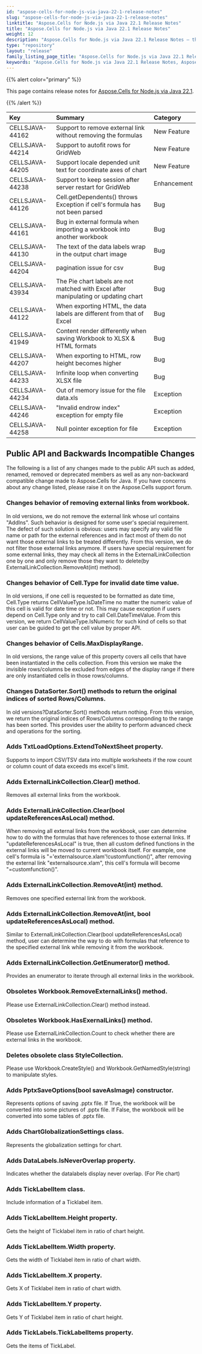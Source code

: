 ```yaml
---
id: "aspose-cells-for-node-js-via-java-22-1-release-notes"
slug: "aspose-cells-for-node-js-via-java-22-1-release-notes"
linktitle: "Aspose.Cells for Node.js via Java 22.1 Release Notes"
title: "Aspose.Cells for Node.js via Java 22.1 Release Notes"
weight: 12
description: "Aspose.Cells for Node.js via Java 22.1 Release Notes – the latest enhancements, new features, and fixes."
type: "repository"
layout: "release"
family_listing_page_title: "Aspose.Cells for Node.js via Java 22.1 Release Notes"
keywords: "Aspose.Cells for Node.js via Java 22.1 Release Notes, Aspose.Cells for Node.js via Java 22.1 updates and fixes"
---
```


{{% alert color="primary" %}}

This page contains release notes for [Aspose.Cells for Node.js via Java 22.1](https://releases.aspose.com/cells/nodejs/new-releases/aspose.cells-for-node.js-via-java-22.1/).

{{% /alert %}}

|**Key**|**Summary**|**Category**|
| :- | :- | :- |
|CELLSJAVA-44162|Support to remove external link without removing the formulas|New Feature
|CELLSJAVA-44214|Support to autofit rows for GridWeb|New Feature
|CELLSJAVA-44205|Support locale depended unit text for coordinate axes of chart|New Feature
|CELLSJAVA-44238|Support to keep session after server restart for GridWeb|Enhancement
|CELLSJAVA-44126|Cell.getDependents() throws Exception if cell's formula has not been parsed|Bug
|CELLSJAVA-44161|Bug in external formula when importing a workbook into another workbook|Bug
|CELLSJAVA-44130|The text of the data labels wrap in the output chart image|Bug
|CELLSJAVA-44204|pagination issue for csv|Bug
|CELLSJAVA-43934|The Pie chart labels are not matched with Excel after manipulating or updating chart|Bug
|CELLSJAVA-44122|When exporting HTML, the data labels are different from that of Excel|Bug
|CELLSJAVA-41949|Content render differently when saving Workbook to XLSX & HTML formats |Bug
|CELLSJAVA-44207|When exporting to HTML, row height becomes higher|Bug
|CELLSJAVA-44233|Infinite loop when converting XLSX file|Bug
|CELLSJAVA-44234|Out of memory issue for the file data.xls|Exception
|CELLSJAVA-44246|"Invalid endrow index" exception for empty file|Exception
|CELLSJAVA-44258|Null pointer exception for file |Exception

## **Public API and Backwards Incompatible Changes**

The following is a list of any changes made to the public API such as added, renamed, removed or deprecated members as well as any non-backward compatible change made to Aspose.Cells for Java. If you have concerns about any change listed, please raise it on the Aspose.Cells support forum.

### **Changes behavior of removing external links from workbook.**

In old versions, we do not remove the external link whose url contains "AddIns". Such behavior is designed for some user's special requirement. The defect of such solution is obvious: users may specify any valid file name or path for the external references and in fact most of them do not want those external links to be treated differently. From this version, we do not filter those external links anymore. If users have special requirement for some external links, they may check all items in the ExternalLinkCollection one by one and only remove those they want to delete(by ExternalLinkCollection.RemoveAt(int) method).

### **Changes behavior of Cell.Type for invalid date time value.**

In old versions, if one cell is requested to be formatted as date time, Cell.Type returns CellValueType.IsDateTime no matter the numeric value of this cell is valid for date time or not. This may cause exception if users depend on Cell.Type only and try to call Cell.DateTimeValue. From this version, we return CellValueType.IsNumeric for such kind of cells so that user can be guided to get the cell value by proper API.

### **Changes behavior of Cells.MaxDisplayRange.**

In old versions, the range value of this property covers all cells that have been instantiated in the cells collection. From this version we make the invisible rows/columns be excluded from edges of the display range if there are only instantiated cells in those rows/columns.

### **Changes DataSorter.Sort() methods to return the original indices of sorted Rows/Columns.**

In old versions?DataSorter.Sort() methods return nothing. From this version, we return the original indices of Rows/Columns corresponding to the range has been sorted. This provides user the ability to perform advanced check and operations for the sorting.

### **Adds TxtLoadOptions.ExtendToNextSheet property.**

Supports to import CSV/TSV data into multiple worksheets if the row count or column count of data exceeds ms excel's limit.

### **Adds ExternalLinkCollection.Clear() method.**

Removes all external links from the workbook.

### **Adds ExternalLinkCollection.Clear(bool updateReferencesAsLocal) method.**

When removing all external links from the workbook, user can determine how to do with the formulas that have references to those external links. If "updateReferencesAsLocal" is true, then all custom defined functions in the external links will be moved to current workbook itself. For example, one cell's formula is "='externalsource.xlam'!customfunction()", after removing the external link "externalsource.xlam", this cell's formula will become "=customfunction()".

### **Adds ExternalLinkCollection.RemoveAt(int) method.**

Removes one specified external link from the workbook.

### **Adds ExternalLinkCollection.RemoveAt(int, bool updateReferencesAsLocal) method.**

Similar to ExternalLinkCollection.Clear(bool updateReferencesAsLocal) method, user can determine the way to do with formulas that reference to the specified external link while removing it from the workbook.

### **Adds ExternalLinkCollection.GetEnumerator() method.**

Provides an enumerator to iterate through all external links in the workbook.

### **Obsoletes Workbook.RemoveExternalLinks() method.**

Please use ExternalLinkCollection.Clear() method instead.

### **Obsoletes Workbook.HasExernalLinks() method.**

Please use ExternalLinkCollection.Count to check whether there are external links in the workbook.

### **Deletes obsolete class StyleCollection.**

Please use Workbook.CreateStyle() and Workbook.GetNamedStyle(string) to manipulate styles.

### **Adds PptxSaveOptions(bool saveAsImage) constructor.**

Represents options of saving .pptx file. If True, the workbook will be converted into some pictures of .pptx file. If False, the workbook will be converted into some tables of .pptx file.

### **Adds ChartGlobalizationSettings class.**

 Represents the globalization settings for chart.

### **Adds DataLabels.IsNeverOverlap property.**

Indicates whether the datalabels display never overlap. (For Pie chart)

### **Adds TickLabelItem class.**

Include information of a Ticklabel item.

### **Adds TickLabelItem.Height property.**

Gets the height of Ticklabel item in ratio of chart height.

### **Adds TickLabelItem.Width property.**

Gets the width of Ticklabel item in ratio of chart width.

### **Adds TickLabelItem.X property.**

Gets X of Ticklabel item in ratio of chart width.

### **Adds TickLabelItem.Y property.**

Gets Y of Ticklabel item in ratio of chart height.

### **Adds TickLabels.TickLabelItems property.**

Gets the items of TickLabel.

